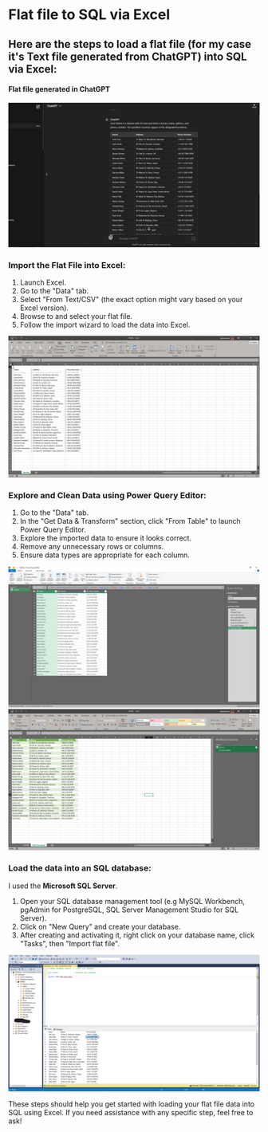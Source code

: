 # Flat file to SQL via Excel

## Here are the steps to load a flat file (for my case it's Text file generated from ChatGPT) into SQL via Excel:
#### Flat file generated in ChatGPT
![Flat file](images/flat_file.png)

### Import the Flat File into Excel:

1. Launch Excel.
2. Go to the "Data" tab.
3. Select "From Text/CSV" (the exact option might vary based on your Excel version).
4. Browse to and select your flat file.
5. Follow the import wizard to load the data into Excel.

![imported file](images/import.png)
   
### Explore and Clean Data using Power Query Editor:

1. Go to the "Data" tab.
2. In the "Get Data & Transform" section, click "From Table" to launch Power Query Editor.
3. Explore the imported data to ensure it looks correct.
4. Remove any unnecessary rows or columns.
5. Ensure data types are appropriate for each column.

![power query](images/power_query.png)
![Transformed file](images/transformed.png)
   
### Load the data into an SQL database:
I used the **Microsoft SQL Server**.

1. Open your SQL database management tool (e.g MySQL Workbench, pgAdmin for PostgreSQL, SQL Server Management Studio for SQL Server). 
2. Click on "New Query" and create your database.
3. After creating and activating it, right click on your database name, click "Tasks", then "Import flat file".

![SQL Outcome](images/SQL.png)



These steps should help you get started with loading your flat file data into SQL using Excel. If you need assistance with any specific step, feel free to ask!
